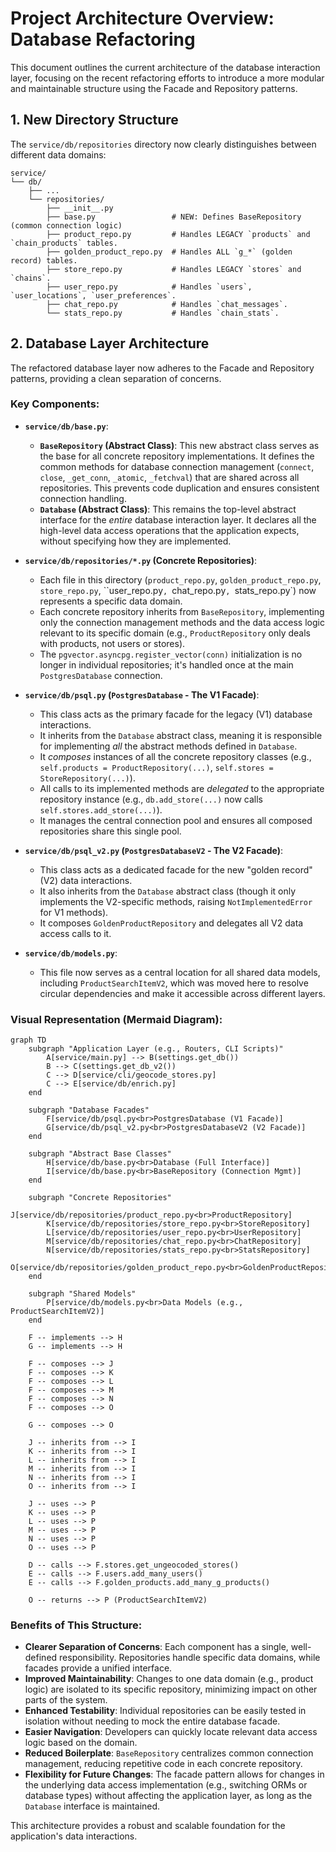# Project Architecture Overview: Database Refactoring

This document outlines the current architecture of the database interaction layer, focusing on the recent refactoring efforts to introduce a more modular and maintainable structure using the Facade and Repository patterns.

## 1. New Directory Structure

The `service/db/repositories` directory now clearly distinguishes between different data domains:

```
service/
└── db/
    ├── ...
    └── repositories/
        ├── __init__.py
        ├── base.py                 # NEW: Defines BaseRepository (common connection logic)
        ├── product_repo.py         # Handles LEGACY `products` and `chain_products` tables.
        ├── golden_product_repo.py  # Handles ALL `g_*` (golden record) tables.
        ├── store_repo.py           # Handles LEGACY `stores` and `chains`.
        ├── user_repo.py            # Handles `users`, `user_locations`, `user_preferences`.
        ├── chat_repo.py            # Handles `chat_messages`.
        └── stats_repo.py           # Handles `chain_stats`.
```

## 2. Database Layer Architecture

The refactored database layer now adheres to the Facade and Repository patterns, providing a clean separation of concerns.

### Key Components:

*   **`service/db/base.py`**:
    *   **`BaseRepository` (Abstract Class)**: This new abstract class serves as the base for all concrete repository implementations. It defines the common methods for database connection management (`connect`, `close`, `_get_conn`, `_atomic`, `_fetchval`) that are shared across all repositories. This prevents code duplication and ensures consistent connection handling.
    *   **`Database` (Abstract Class)**: This remains the top-level abstract interface for the *entire* database interaction layer. It declares all the high-level data access operations that the application expects, without specifying how they are implemented.

*   **`service/db/repositories/*.py` (Concrete Repositories)**:
    *   Each file in this directory (`product_repo.py`, `golden_product_repo.py`, `store_repo.py`, ``user_repo.py`, `chat_repo.py`, `stats_repo.py`) now represents a specific data domain.
    *   Each concrete repository inherits from `BaseRepository`, implementing only the connection management methods and the data access logic relevant to its specific domain (e.g., `ProductRepository` only deals with products, not users or stores).
    *   The `pgvector.asyncpg.register_vector(conn)` initialization is no longer in individual repositories; it's handled once at the main `PostgresDatabase` connection.

*   **`service/db/psql.py` (`PostgresDatabase` - The V1 Facade)**:
    *   This class acts as the primary facade for the legacy (V1) database interactions.
    *   It inherits from the `Database` abstract class, meaning it is responsible for implementing *all* the abstract methods defined in `Database`.
    *   It *composes* instances of all the concrete repository classes (e.g., `self.products = ProductRepository(...)`, `self.stores = StoreRepository(...)`).
    *   All calls to its implemented methods are *delegated* to the appropriate repository instance (e.g., `db.add_store(...)` now calls `self.stores.add_store(...)`).
    *   It manages the central connection pool and ensures all composed repositories share this single pool.

*   **`service/db/psql_v2.py` (`PostgresDatabaseV2` - The V2 Facade)**:
    *   This class acts as a dedicated facade for the new "golden record" (V2) data interactions.
    *   It also inherits from the `Database` abstract class (though it only implements the V2-specific methods, raising `NotImplementedError` for V1 methods).
    *   It composes `GoldenProductRepository` and delegates all V2 data access calls to it.

*   **`service/db/models.py`**:
    *   This file now serves as a central location for all shared data models, including `ProductSearchItemV2`, which was moved here to resolve circular dependencies and make it accessible across different layers.

### Visual Representation (Mermaid Diagram):

```mermaid
graph TD
    subgraph "Application Layer (e.g., Routers, CLI Scripts)"
        A[service/main.py] --> B(settings.get_db())
        B --> C(settings.get_db_v2())
        C --> D[service/cli/geocode_stores.py]
        C --> E[service/db/enrich.py]
    end

    subgraph "Database Facades"
        F[service/db/psql.py<br>PostgresDatabase (V1 Facade)]
        G[service/db/psql_v2.py<br>PostgresDatabaseV2 (V2 Facade)]
    end

    subgraph "Abstract Base Classes"
        H[service/db/base.py<br>Database (Full Interface)]
        I[service/db/base.py<br>BaseRepository (Connection Mgmt)]
    end

    subgraph "Concrete Repositories"
        J[service/db/repositories/product_repo.py<br>ProductRepository]
        K[service/db/repositories/store_repo.py<br>StoreRepository]
        L[service/db/repositories/user_repo.py<br>UserRepository]
        M[service/db/repositories/chat_repo.py<br>ChatRepository]
        N[service/db/repositories/stats_repo.py<br>StatsRepository]
        O[service/db/repositories/golden_product_repo.py<br>GoldenProductRepository]
    end

    subgraph "Shared Models"
        P[service/db/models.py<br>Data Models (e.g., ProductSearchItemV2)]
    end

    F -- implements --> H
    G -- implements --> H

    F -- composes --> J
    F -- composes --> K
    F -- composes --> L
    F -- composes --> M
    F -- composes --> N
    F -- composes --> O

    G -- composes --> O

    J -- inherits from --> I
    K -- inherits from --> I
    L -- inherits from --> I
    M -- inherits from --> I
    N -- inherits from --> I
    O -- inherits from --> I

    J -- uses --> P
    K -- uses --> P
    L -- uses --> P
    M -- uses --> P
    N -- uses --> P
    O -- uses --> P

    D -- calls --> F.stores.get_ungeocoded_stores()
    E -- calls --> F.users.add_many_users()
    E -- calls --> F.golden_products.add_many_g_products()

    O -- returns --> P (ProductSearchItemV2)
```

### Benefits of This Structure:

*   **Clearer Separation of Concerns**: Each component has a single, well-defined responsibility. Repositories handle specific data domains, while facades provide a unified interface.
*   **Improved Maintainability**: Changes to one data domain (e.g., product logic) are isolated to its specific repository, minimizing impact on other parts of the system.
*   **Enhanced Testability**: Individual repositories can be easily tested in isolation without needing to mock the entire database facade.
*   **Easier Navigation**: Developers can quickly locate relevant data access logic based on the domain.
*   **Reduced Boilerplate**: `BaseRepository` centralizes common connection management, reducing repetitive code in each concrete repository.
*   **Flexibility for Future Changes**: The facade pattern allows for changes in the underlying data access implementation (e.g., switching ORMs or database types) without affecting the application layer, as long as the `Database` interface is maintained.

This architecture provides a robust and scalable foundation for the application's data interactions.
